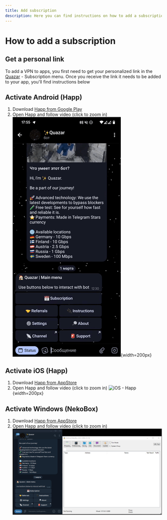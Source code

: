 ```yaml
---
title: Add subscription
description: Here you can find instructions on how to add a subscription to the app and start using a VPN
---
```


# How to add a subscription

## Get a personal link
To add a VPN to apps, you first need to get your personalized link in the [Quazar](https://t.me/quazar_accessbot) - Subscription menu. Once you receive the link it needs to be added to your app, you'll find instructions below

## Activate Android (Happ)
1. Download [Happ from Google Play](https://play.google.com/store/apps/details?id=com.happproxy)
2. Open Happ and follow video (click to zoom in)
![Android - Happ](../../assets/add-sub/en-happ-android.gif){width=200px}

## Activate iOS (Happ)
1. Download [Happ from AppStore](https://apps.apple.com/us/app/happ-proxy-utility/id6504287215)
2. Open Happ and follow video (click to zoom in)
![iOS - Happ](../../assets/add-sub/en-happ-ios.gif){width=200px}

## Activate Windows (NekoBox)
1. Download [Happ from AppStore](https://apps.apple.com/us/app/happ-proxy-utility/id6504287215)
2. Open Happ and follow video (click to zoom in)
![Windows - NekoBox](../../assets/add-sub/nekobox.gif)